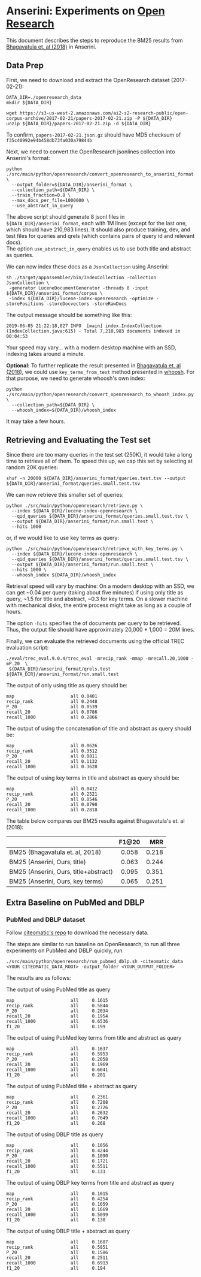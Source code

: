 # Anserini: Experiments on [Open Research](https://api.semanticscholar.org/corpus/)

This document describes the steps to reproduce the BM25 results from [Bhagavatula et. al (2018)](https://arxiv.org/pdf/1802.08301.pdf)
in Anserini.

## Data Prep

First, we need to download and extract the OpenResearch dataset (2017-02-21):

```
DATA_DIR=./openresearch_data
mkdir ${DATA_DIR}

wget https://s3-us-west-2.amazonaws.com/ai2-s2-research-public/open-corpus-archive/2017-02-21/papers-2017-02-21.zip -P ${DATA_DIR}
unzip ${DATA_DIR}/papers-2017-02-21.zip -d ${DATA_DIR}
```

To confirm, `papers-2017-02-21.json.gz` should have MD5 checksum of `f35c40992e94b458db73fa030a79844b`

Next, we need to convert the OpenResearch jsonlines collection into Anserini's format:

```
python ./src/main/python/openresearch/convert_openresearch_to_anserini_format.py \
  --output_folder=${DATA_DIR}/anserini_format \
  --collection_path=${DATA_DIR} \
  --train_fraction=0.8 \
  --max_docs_per_file=1000000 \
  --use_abstract_in_query
```

The above script should generate 8 jsonl files in `${DATA_DIR}/anserini_format`, each with 1M lines (except for the last one, which should have 210,983 lines).
It should also produce training, dev, and test files for queries and qrels (which contains pairs of query id and relevant docs).  
The option `use_abstract_in_query` enables us to use both title and abstract as queries. 

We can now index these docs as a `JsonCollection` using Anserini:

```
sh ./target/appassembler/bin/IndexCollection -collection JsonCollection \
 -generator LuceneDocumentGenerator -threads 8 -input ${DATA_DIR}/anserini_format/corpus \
 -index ${DATA_DIR}/lucene-index-openresearch -optimize -storePositions -storeDocvectors -storeRawDocs 
```

The output message should be something like this:

```
2019-06-05 21:22:18,827 INFO  [main] index.IndexCollection (IndexCollection.java:615) - Total 7,210,983 documents indexed in 00:04:53
```

Your speed may vary... with a modern desktop machine with an SSD, indexing takes around a minute.

**Optional:** To further replicate the result presented in [Bhagavatula et. al (2018)](https://arxiv.org/pdf/1802.08301.pdf), we could use `key_terms_from_text` method presented in [whoosh](https://whoosh.readthedocs.io/en/latest/). For that purpose, we need to generate whoosh's own index:

```
python ./src/main/python/openresearch/convert_openresearch_to_whoosh_index.py \
  --collection_path=${DATA_DIR} \
  --whoosh_index=${DATA_DIR}/whoosh_index
```
It may take a few hours.

## Retrieving and Evaluating the Test set

Since there are too many queries in the test set (250K), it would take a long time to retrieve all of them. To speed this up, we cap this set by selecting at random 20K queries:

```
shuf -n 20000 ${DATA_DIR}/anserini_format/queries.test.tsv --output ${DATA_DIR}/anserini_format/queries.small.test.tsv
```

We can now retrieve this smaller set of queries:

```
python ./src/main/python/openresearch/retrieve.py \
  --index ${DATA_DIR}/lucene-index-openresearch \
  --qid_queries ${DATA_DIR}/anserini_format/queries.small.test.tsv \
  --output ${DATA_DIR}/anserini_format/run.small.test \
  --hits 1000
```

or, if we would like to use key terms as query:

```
python ./src/main/python/openresearch/retrieve_with_key_terms.py \
  --index ${DATA_DIR}/lucene-index-openresearch \
  --qid_queries ${DATA_DIR}/anserini_format/queries.small.test.tsv \
  --output ${DATA_DIR}/anserini_format/run.small.test \
  --hits 1000 \
  --whoosh_index ${DATA_DIR}/whoosh_index
```


Retrieval speed will vary by machine:
On a modern desktop with an SSD, we can get ~0.04 per query (taking about five minutes) if using only title as query, ~1.5 for title and abstract, ~0.3 for key terms.
On a slower machine with mechanical disks, the entire process might take as long as a couple of hours.

The option `-hits` specifies the of documents per query to be retrieved.
Thus, the output file should have approximately 20,000 * 1,000 = 20M lines. 

Finally, we can evaluate the retrieved documents using the official TREC evaluation script: 

```
./eval/trec_eval.9.0.4/trec_eval -mrecip_rank -mmap -mrecall.20,1000 -mP.20  \
 ${DATA_DIR}/anserini_format/qrels.test ${DATA_DIR}/anserini_format/run.small.test
```


The output of only using title as query should be:

```
map                   	all	0.0401
recip_rank            	all	0.2448
P_20                  	all	0.0539
recall_20             	all	0.0786
recall_1000           	all	0.2866
```

The output of using the concatenation of title and abstract as query should be:  

```
map                   	all	0.0626
recip_rank            	all	0.3512
P_20                  	all	0.0811
recall_20             	all	0.1132
recall_1000           	all	0.3628
```
The output of using key terms in title and abstract as query should be:

```
map                   	all	0.0412
recip_rank            	all	0.2521
P_20                  	all	0.0546
recall_20             	all	0.0790
recall_1000           	all	0.2818
```


The table below compares our BM25 results against Bhagavatula's et. al (2018):

|                                 | F1@20 |  MRR  |
|----------|:-------------:|------:|
| BM25 (Bhagavatula et. al, 2018) | 0.058 | 0.218 |
| BM25 (Anserini, Ours, title)    | 0.063 | 0.244 |
| BM25 (Anserini, Ours, title+abstract)| 0.095 | 0.351 |
| BM25 (Anserini, Ours, key terms)| 0.065 | 0.251 |


## Extra Baseline on PubMed and DBLP

### PubMed and DBLP dataset

Follow [citeomatic's repo](https://github.com/allenai/citeomatic/tree/44dc210c82515b5d4c5a96f5aafcb9b6e48206af) to download the necessary data.

The steps are similar to run baseline on OpenResearch, to run all three experiments on PubMed and DBLP quickly, run

`./src/main/python/openresearch/run_pubmed_dblp.sh -citeomatic_data <YOUR CITEOMATIC_DATA_ROOT> -output_folder <YOUR_OUTPUT_FOLDER>`

The results are as follows:

The output of using PubMed title as query

```
map                     all     0.1615
recip_rank              all     0.5844
P_20                    all     0.2034
recall_20               all     0.1954
recall_1000             all     0.6536
f1_20                   all     0.199
```

The output of using PubMed key terms from title and abstract as query

```
map                     all     0.1637
recip_rank              all     0.5953
P_20                    all     0.2058
recall_20               all     0.1969
recall_1000             all     0.6041
f1_20                   all     0.201
```

The output of using PubMed title + abstract as query

```
map                     all     0.2361
recip_rank              all     0.7208
P_20                    all     0.2726
recall_20               all     0.2632
recall_1000             all     0.7649
f1_20                   all     0.268
```

The output of using DBLP title as query

```
map                     all     0.1056
recip_rank              all     0.4244
P_20                    all     0.1090
recall_20               all     0.1721
recall_1000             all     0.5511
f1_20                   all     0.133
```

The output of using DBLP key terms from title and abstract as query

```
map                     all     0.1015
recip_rank              all     0.4254
P_20                    all     0.1059
recall_20               all     0.1669
recall_1000             all     0.5099
f1_20                   all     0.130
```

The output of using DBLP title + abstract as query

```
map                     all     0.1687
recip_rank              all     0.5851
P_20                    all     0.1586
recall_20               all     0.2511
recall_1000             all     0.6913
f1_20                   all     0.194
```